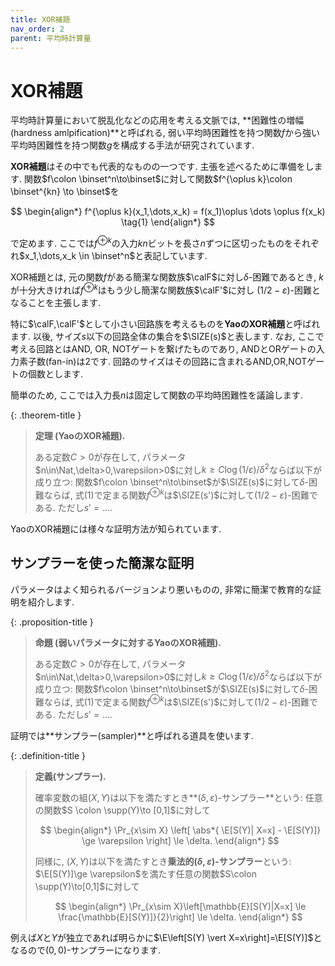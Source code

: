 ```yaml
---
title: XOR補題
nav_order: 2
parent: 平均時計算量
---
```

# XOR補題
平均時計算量において脱乱化などの応用を考える文脈では, **困難性の増幅 (hardness amlpification)**と呼ばれる, 弱い平均時困難性を持つ関数$f$から強い平均時困難性を持つ関数$g$を構成する手法が研究されています.

**XOR補題**はその中でも代表的なものの一つです.
主張を述べるために準備をします.
関数$f\colon \binset^n\to\binset$に対して関数$f^{\oplus k}\colon \binset^{kn} \to \binset$を

$$
  \begin{align*}
    f^{\oplus k}(x_1,\dots,x_k) = f(x_1)\oplus \dots \oplus f(x_k) \tag{1}
  \end{align*}
$$

で定めます.
ここでは$f^{\oplus k}$の入力$kn$ビットを長さ$n$ずつに区切ったものをそれぞれ$x_1,\dots,x_k \in \binset^n$と表記しています.

XOR補題とは, 元の関数$f$がある簡潔な関数族$\calF$に対し$\delta$-困難であるとき, $k$が十分大きければ$f^{\oplus k}$はもう少し簡潔な関数族$\calF'$に対し
$(1/2-\varepsilon)$-困難となることを主張します.

特に$\calF,\calF'$として小さい回路族を考えるものを**YaoのXOR補題**と呼ばれます.
以後, サイズ$s$以下の回路全体の集合を$\SIZE(s)$と表します. なお, ここで考える回路とはAND, OR, NOTゲートを繋げたものであり, ANDとORゲートの入力素子数(fan-in)は2です.
回路のサイズはその回路に含まれるAND,OR,NOTゲートの個数とします.

簡単のため, ここでは入力長$n$は固定して関数の平均時困難性を議論します.

{: .theorem-title }
> **定理 (YaoのXOR補題).**
>
> ある定数$C>0$が存在して, パラメータ$n\in\Nat,\delta>0,\varepsilon>0$に対し$k\ge C\log(1/\varepsilon)/\delta^2$ならば以下が成り立つ:
> 関数$f\colon \binset^n\to\binset$が$\SIZE(s)$に対して$\delta$-困難ならば, 式(1)で定まる関数$f^{\oplus k}$は$\SIZE(s')$に対して$(1/2-\varepsilon)$-困難である. ただし$s' = ...$.

YaoのXOR補題には様々な証明方法が知られています.

## サンプラーを使った簡潔な証明

パラメータはよく知られるバージョンより悪いものの, 非常に簡潔で教育的な証明を紹介します.

{: .proposition-title }
> **命題 (弱いパラメータに対するYaoのXOR補題).**
>
> ある定数$C>0$が存在して, パラメータ$n\in\Nat,\delta>0,\varepsilon>0$に対し$k\ge C\log(1/\varepsilon)/\delta^2$ならば以下が成り立つ:
> 関数$f\colon \binset^n\to\binset$が$\SIZE(s)$に対して$\delta$-困難ならば, 式(1)で定まる関数$f^{\oplus k}$は$\SIZE(s')$に対して$(1/2-\varepsilon)$-困難である. ただし$s' = ...$.

証明では**サンプラー(sampler)**と呼ばれる道具を使います.

{: .definition-title }
> **定義(サンプラー).**
> 
> 確率変数の組$(X,Y)$は以下を満たすとき**$(\delta,\varepsilon)$-サンプラー**という:
> 任意の関数$S \colon \supp(Y)\to [0,1]$に対して
> 
> $$
  \begin{align*}
    \Pr_{x\sim X} \left[ \abs*{ \E[S(Y)| X=x] - \E[S(Y)]} \ge \varepsilon \right] \le \delta.
  \end{align*}
> $$
>
> 同様に, $(X,Y)$は以下を満たすとき**乗法的$(\delta,\varepsilon)$-サンプラー**という: $\E[S(Y)]\ge \varepsilon$を満たす任意の関数$S\colon \supp(Y)\to[0,1]$に対して
> 
>$$
  \begin{align*}
    \Pr_{x\sim X}\left[\mathbb{E}[S(Y)|X=x] \le \frac{\mathbb{E}[S(Y)]}{2}\right] \le \delta.
  \end{align*}
>$$

例えば$X$と$Y$が独立であれば明らかに$\E\left[S(Y) \vert X=x\right]=\E[S(Y)]$となるので$(0,0)$-サンプラーになります.

